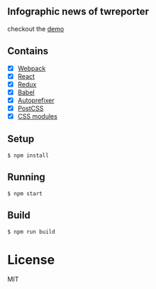 ## Infographic news of twreporter
checkout the [demo](https://www.twreporter.org/i/infographic-far-sea-fishing-gcs)

## Contains

- [x] [Webpack](https://webpack.github.io)
- [x] [React](https://facebook.github.io/react/)
- [x] [Redux](https://github.com/reactjs/redux)
- [x] [Babel](https://babeljs.io/)
- [x] [Autoprefixer](https://github.com/postcss/autoprefixer)
- [x] [PostCSS](https://github.com/postcss/postcss)
- [x] [CSS modules](https://github.com/outpunk/postcss-modules)

## Setup

```
$ npm install
```

## Running

```
$ npm start
```

## Build

```
$ npm run build
```

# License

MIT
